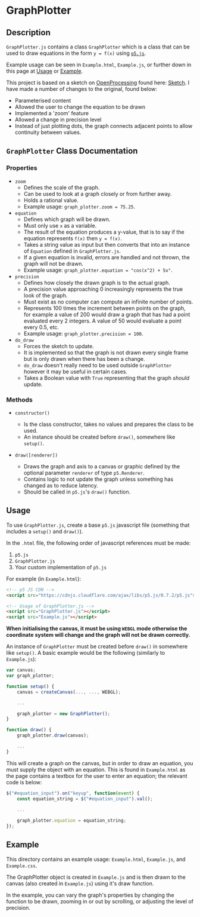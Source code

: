 # GraphPlotter
## Description
`GraphPlotter.js` contains a class `GraphPlotter` which is a class that can be used to draw equations in the form `y = f(x)` using [`p5.js`](https://p5js.org/).

Example usage can be seen in `Example.html`, `Example.js`, or further down in this page at [Usage](#Usage) or [Example](#Example).

This project is based on a sketch on [OpenProcessing](https://www.openprocessing.org) found here: [Sketch](https://www.openprocessing.org/sketch/308997). I have made a number of changes to the original, found below:

* Parameterised content
* Allowed the user to change the equation to be drawn
* Implemented a 'zoom' feature
* Allowed a change in precision level
* Instead of just plotting dots, the graph connects adjacent points to allow continuity between values.

## `GraphPlotter` Class Documentation
### Properties
* `zoom`
	* Defines the scale of the graph.
	* Can be used to look at a graph closely or from further away.
	* Holds a rational value.
	* Example usage: `graph_plotter.zoom = 75.25`.
* `equation`
	* Defines which graph will be drawn.
	* Must only use `x` as a variable.
	* The result of the equation produces a y-value, that is to say if the equation represents `f(x)` then `y = f(x)`.
	* Takes a string value as input but then converts that into an instance of `Equation` defined in `GraphPlotter.js`.
	* If a given equation is invalid, errors are handled and not thrown, the graph will not be drawn.
	* Example usage: `graph_plotter.equation = "cos(x^2) + 5x"`.
* `precision`
	* Defines how closely the drawn graph is to the actual graph.
	* A precision value approaching 0 increasingly represents the true look of the graph.
	* Must exist as no computer can compute an infinite number of points.
	* Represents 100 times the increment between points on the graph, for example a value of 200 would draw a graph that has had a point evaluated every 2 integers. A value of 50 would evaluate a point every 0.5, etc.
	* Example usage: `graph_plotter.precision = 100`.
* `do_draw`
	* Forces the sketch to update.
	* It is implemented so that the graph is not drawn every single frame but is only drawn when there has been a change.
	* `do_draw` doesn't really need to be used outside `GraphPlotter` however it may be useful in certain cases.
	* Takes a Boolean value with `True` representing that the graph *should* update.

### Methods
* `constructor()`
	* Is the class constructor, takes no values and prepares the class to be used.
	* An instance should be created before `draw()`, somewhere like `setup()`.

* `draw([renderer])`
	* Draws the graph and axis to a canvas or graphic defined by the optional parameter `renderer` of type `p5.Renderer`.
	* Contains logic to not update the graph unless something has changed as to reduce latency.
	* Should be called in `p5.js`'s `draw()` function.

## Usage
To use `GraphPlotter.js`, create a base `p5.js` javascript file (something that includes a `setup()` and `draw()`).

In the `.html` file, the following order of javascript references must be made:

1. `p5.js`
2. `GraphPlotter.js`
3. Your custom implementation of `p5.js`

For example (in `Example.html`):

```html
<!-- p5 JS CDN -->
<script src="https://cdnjs.cloudflare.com/ajax/libs/p5.js/0.7.2/p5.js"></script>

<!-- Usage of GraphPlotter.js -->
<script src="GraphPlotter.js"></script>
<script src="Example.js"></script>
```

**When initialising the canvas, it must be using `WEBGL` mode otherwise the coordinate system will change and the graph will not be drawn correctly.**

An instance of `GraphPlotter` must be created before `draw()` in somewhere like `setup()`. A basic example would be the following (similarly to `Example.js`):

```javascript
var canvas;
var graph_plotter;

function setup() {
    canvas = createCanvas(..., ..., WEBGL);

	...

    graph_plotter = new GraphPlotter();
}

function draw() {
    graph_plotter.draw(canvas);

	...	
}
```

This will create a graph on the canvas, but in order to draw an equation, you must supply the object with an equation. This is found in `Example.html` as the page contains a textbox for the user to enter an equation; the relevant code is below:

```javascript
$("#equation_input").on("keyup", function(event) {
	const equation_string = $("#equation_input").val();

	...
	
	graph_plotter.equation = equation_string;
});
```

## Example
This directory contains an example usage: `Example.html`, `Example.js`, and `Example.css`. 

The GraphPlotter object is created in `Example.js` and is then drawn to the canvas (also created in `Example.js`) using it's draw function.

In the example, you can vary the graph's properties by changing the function to be drawn, zooming in or out by scrolling, or adjusting the level of precision.


